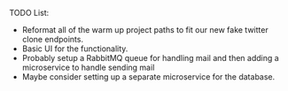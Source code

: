 TODO List:
- Reformat all of the warm up project paths to fit our new fake twitter clone endpoints.
- Basic UI for the functionality.
- Probably setup a RabbitMQ queue for handling mail and then adding a microservice to handle sending mail
- Maybe consider setting up a separate microservice for the database.